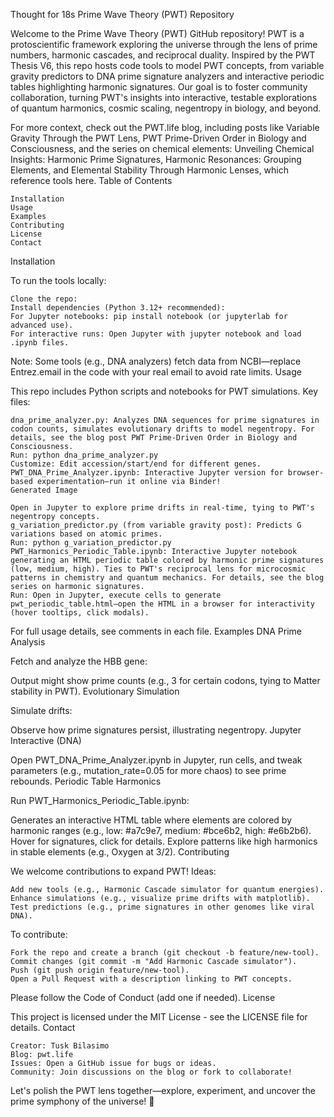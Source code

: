 Thought for 18s
Prime Wave Theory (PWT) Repository

Welcome to the Prime Wave Theory (PWT) GitHub repository! PWT is a protoscientific framework exploring the universe through the lens of prime numbers, harmonic cascades, and reciprocal duality. Inspired by the PWT Thesis V6, this repo hosts code tools to model PWT concepts, from variable gravity predictors to DNA prime signature analyzers and interactive periodic tables highlighting harmonic signatures. Our goal is to foster community collaboration, turning PWT's insights into interactive, testable explorations of quantum harmonics, cosmic scaling, negentropy in biology, and beyond.

For more context, check out the PWT.life blog, including posts like Variable Gravity Through the PWT Lens, PWT Prime-Driven Order in Biology and Consciousness, and the series on chemical elements: Unveiling Chemical Insights: Harmonic Prime Signatures, Harmonic Resonances: Grouping Elements, and Elemental Stability Through Harmonic Lenses, which reference tools here.
Table of Contents

    Installation
    Usage
    Examples
    Contributing
    License
    Contact

Installation

To run the tools locally:

    Clone the repo:
    Install dependencies (Python 3.12+ recommended):
    For Jupyter notebooks: pip install notebook (or jupyterlab for advanced use).
    For interactive runs: Open Jupyter with jupyter notebook and load .ipynb files.

Note: Some tools (e.g., DNA analyzers) fetch data from NCBI—replace Entrez.email in the code with your real email to avoid rate limits.
Usage

This repo includes Python scripts and notebooks for PWT simulations. Key files:

    dna_prime_analyzer.py: Analyzes DNA sequences for prime signatures in codon counts, simulates evolutionary drifts to model negentropy. For details, see the blog post PWT Prime-Driven Order in Biology and Consciousness.
    Run: python dna_prime_analyzer.py
    Customize: Edit accession/start/end for different genes.
    PWT_DNA_Prime_Analyzer.ipynb: Interactive Jupyter version for browser-based experimentation—run it online via Binder!
    Generated Image

    Open in Jupyter to explore prime drifts in real-time, tying to PWT's negentropy concepts.
    g_variation_predictor.py (from variable gravity post): Predicts G variations based on atomic primes.
    Run: python g_variation_predictor.py
    PWT_Harmonics_Periodic_Table.ipynb: Interactive Jupyter notebook generating an HTML periodic table colored by harmonic prime signatures (low, medium, high). Ties to PWT's reciprocal lens for microcosmic patterns in chemistry and quantum mechanics. For details, see the blog series on harmonic signatures.
    Run: Open in Jupyter, execute cells to generate pwt_periodic_table.html—open the HTML in a browser for interactivity (hover tooltips, click modals).

For full usage details, see comments in each file.
Examples
DNA Prime Analysis

Fetch and analyze the HBB gene:

Output might show prime counts (e.g., 3 for certain codons, tying to Matter stability in PWT).
Evolutionary Simulation

Simulate drifts:

Observe how prime signatures persist, illustrating negentropy.
Jupyter Interactive (DNA)

Open PWT_DNA_Prime_Analyzer.ipynb in Jupyter, run cells, and tweak parameters (e.g., mutation_rate=0.05 for more chaos) to see prime rebounds.
Periodic Table Harmonics

Run PWT_Harmonics_Periodic_Table.ipynb:

Generates an interactive HTML table where elements are colored by harmonic ranges (e.g., low: #a7c9e7, medium: #bce6b2, high: #e6b2b6). Hover for signatures, click for details. Explore patterns like high harmonics in stable elements (e.g., Oxygen at 3/2).
Contributing

We welcome contributions to expand PWT! Ideas:

    Add new tools (e.g., Harmonic Cascade simulator for quantum energies).
    Enhance simulations (e.g., visualize prime drifts with matplotlib).
    Test predictions (e.g., prime signatures in other genomes like viral DNA).

To contribute:

    Fork the repo and create a branch (git checkout -b feature/new-tool).
    Commit changes (git commit -m "Add Harmonic Cascade simulator").
    Push (git push origin feature/new-tool).
    Open a Pull Request with a description linking to PWT concepts.

Please follow the Code of Conduct (add one if needed).
License

This project is licensed under the MIT License - see the LICENSE file for details.
Contact

    Creator: Tusk Bilasimo
    Blog: pwt.life
    Issues: Open a GitHub issue for bugs or ideas.
    Community: Join discussions on the blog or fork to collaborate!

Let's polish the PWT lens together—explore, experiment, and uncover the prime symphony of the universe! 🚀
